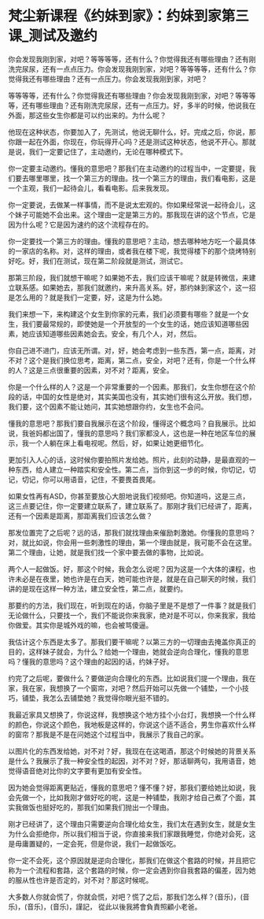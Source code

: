# 梵尘新课程《约妹到家》：约妹到家第三课_测试及邀约

你会发现我刚到家，对吧？等等等等，还有什么？你觉得我还有哪些理由？还有刚洗完尿尿，还有一点点压力。你会发现我刚到家，对吧？等等等等，还有什么？你觉得我还有哪些理由？还有一点压力。你会发现我刚到家，对吧？

等等等等，还有什么？你觉得我还有哪些理由？你会发现我刚到家，对吧？等等等等，还有哪些理由？还有刚洗完尿尿，还有一点压力。好，多半的时候，他说我在外面，那这些女生你都是可以约出来的。为什么呢？

他现在这种状态，你要加入了，先测试，他说无聊什么，好。完成之后，你说，那你跟一起在外面，你现在，你玩得开心吗？还是测试这种状态，他说不开心。那就是说，我们一定要记住了，主动邀约，无论在哪种模式下。

你一定要主动邀约。懂我的意思吧？那我们在主动邀约的过程当中，一定要提，我们要去哪里哪里，找一个第三方的理由。找一个第三方的理由，我们看电影，这是一个主观，我们一起待会儿，看看电影。后来我发现。

你一定要说，去做某一样事情，而不是说太宏观的。你如果经常说一起待会儿，这个妹子可能她不会出来。这个理由一定是第三方的。那我现在讲的这个节点，它是因为什么呢？它是因为速约的这个流程存在的。

你一定要找一个第三方的理由。懂我的意思吧？主动，想去哪种地方吃一个最具体的一家店的名称。对，这样的理由，或者我在楼下呢，我觉得楼下的那个烧烤特别好吃。好，我们在测试，现在第二阶段就是测试，测试它。

那第三阶段，我们就想干嘛呢？如果她不去，我们应该干嘛呢？就是转微信，来建立联系感。如果她去，那我们就邀约，来升高关系。好，那约妹到家这个，这一招是怎么用的？就是我们一定要，好，这是为什么她。

我们来想一下，来构建这个女生到你家的元素，我们必须要有哪些？就是一个女生，我们要最常规的，即使她是一个开放型的一个女生的话，她应该知道哪些因素，她应该知道哪些因素她会去。安全，有几个人，对，然后。

你自己进不进门，应该无所谓。对，好，她会考虑到一些东西，第一点，距离，对不对？这个是我们换位思考，距离，第二点，安全，对吧？还有，你是一个什么样的人？这是三点很重要的因素，对不对？距离，安全。

你是一个什么样的人？这是一个非常重要的一个因素。那我们，女生你想在这个阶段的话，中国的女性是绝对，其实美国也没有，其实她们很有这么开放。我们想，我们要，这个因素不能让她问，其实她想跟你约，女生也不会问。

懂我的意思吧？那我们要自我展示在这个阶段，懂得这个概念吗？自我展示。比如说，我爸妈都出国了，懂我的意思吗？我们家都没人，这也是一种在地区车位的展示，我一个人躺在床上看电视呢。然后，好，如果让她更细节化。

更加引入人心的话，这时候你要拍照片发给她。照片，此刻的动静，是最直观的一种东西，给人建立一种踏实和安全性。第二点，当你到这一步的时候，你切记，切记，切记，你可以用语音，记住，不要畏首畏尾。

如果女性再有ASD，你甚至要放心大胆地说我们视频吧。你知道吗，这是三点，这三点要记住，你一定要建立联系了，建立联系了。那刚才我们已经讲了，距离，还有一个因素是距离，那距离我们应该怎么做？

那发位置完了之后呢？远的话，那我们就找理由来催励刺激她。你懂我的意思吗？对，就比如说，你会用一些刺激性的理由，第一个理由就是，我可能不会在这里。第二个理由，让她，就是我们找一个家中要去做的事物，比如说。

两个人一起做饭。好，那这个时候，我会怎么说呢？因为这是一个大体的课程，也许未必是在夜里，她也许是在白天，她可能也许是，就是在自己聊天的时候，我们讲的是现在这样一种方法，建立安全性，第二点，就要约。

那要约的方法，我们现在，听到现在的话，你脑子里是不是想了一件事？就是我们无论做什么，只要找一个，我们不能说你来我家，绝对是不可以，你来我家，我给你做爱。其实你是城外戏的嘛，也会被骂傻逼。

我估计这个东西是太多了。那我们要干嘛呢？以第三方的一切理由去掩盖你真正的目的，这样妹子就会，为什么？给她一个理由，她就会逆向合理化，懂我的意思吗？懂我的意思吗？这个理由的起因的话，约妹子好。

约完了之后呢，要做什么？要做逆向合理化的东西。比如说我们提一个理由，我在家，我在家，我想换了一个窗帘，对吧？然后开始可以先做一个铺垫，一个小技巧，铺垫，我怎么去铺垫她？我觉得你眼光挺不错的。

我最近家具又想换了，你说这样，我想换这个地方挂个小台灯，我想换一个什么样的颜色，你说这个颜色，我地板是这样的，你说这个适不适合，男生你喜欢什么样的窗帘？那我是不是在问她这个过程当中，我展示了我自己的家。

以图片化的东西发给她，对不对？好，我现在在这喝酒，那这个时候她的背景关系是什么？我展示了我一种安全性的起因，对不对？好，那话聊两句，我用语音，她觉得语音绝对比你的文字要有更加有安全性。

因为她会觉得距离更贴近，懂我的意思吧？懂不懂？好，那我们要给她比如说，我会先做一个，比如我刚才做好吃的呢，这是一种铺垫，我刚才给自己煮了个面，其实我做饭也挺好吃的，那我们如果我们抛出一个理由。

刚才已经讲了，这个理由只需要逆向合理化给女生，我们太在遇到女生，就是女生为什么会拒绝你，所以我们相当于说，你直接来我们家跟我睡觉，你绝对会死，这是毋庸置疑的，一定会死，但是你说，我们一起做饭吃。

你一定不会死，这个原因就是逆向合理化，那我们在做这个套路的时候，并且把它称为一个流程和套路，这个套路的时候，你一定会遇到你自我套路的偏差，因为她的服从性也许是否定的，对不对？那这时候呢。

大多数人你就会慌了，你就会慌，对吧？慌了之后，那我们怎么样？(音乐)，(音乐)，(音乐)，(音乐)，謹記， 從此以後我將會負責照顧小老爸。

